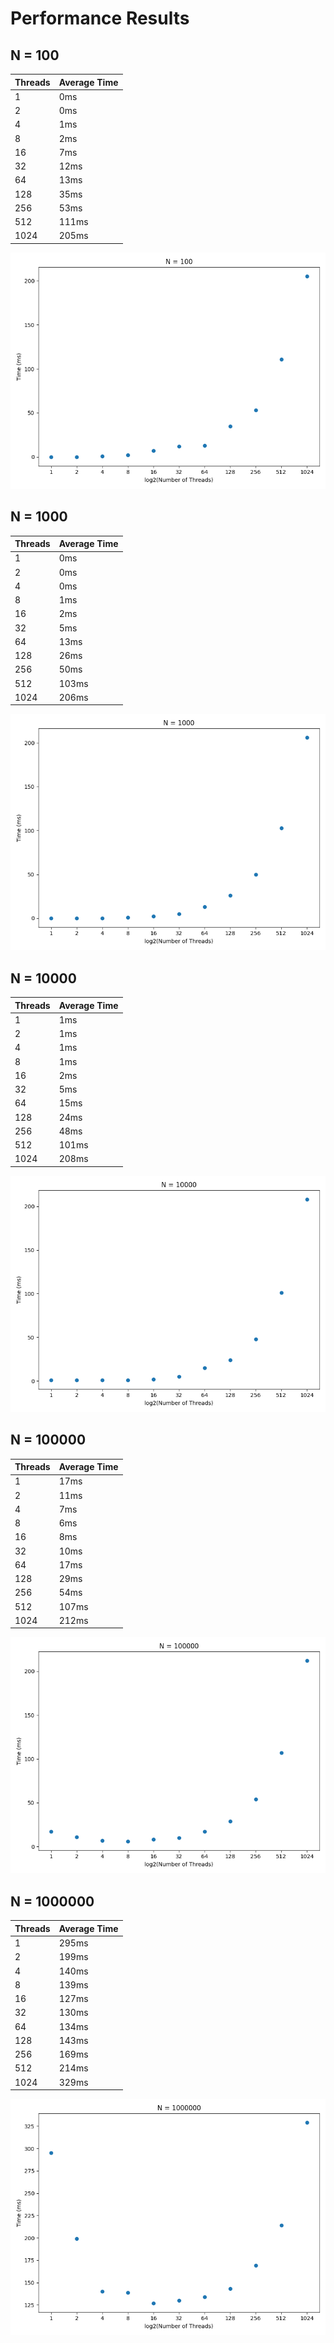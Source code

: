 # Performance Results

## N = 100

| Threads | Average Time |
|---------|--------------|
| 1       | 0ms          |
| 2       | 0ms          |
| 4       | 1ms          |
| 8       | 2ms          |
| 16      | 7ms          |
| 32      | 12ms         |
| 64      | 13ms         |
| 128     | 35ms         |
| 256     | 53ms         |
| 512     | 111ms        |
| 1024    | 205ms        |
![Performance Graph](images/N_100.png)
## N = 1000

| Threads | Average Time |
|---------|--------------|
| 1       | 0ms          |
| 2       | 0ms          |
| 4       | 0ms          |
| 8       | 1ms          |
| 16      | 2ms          |
| 32      | 5ms          |
| 64      | 13ms         |
| 128     | 26ms         |
| 256     | 50ms         |
| 512     | 103ms        |
| 1024    | 206ms        |
![Performance Graph](images/N_1000.png)
## N = 10000

| Threads | Average Time |
|---------|--------------|
| 1       | 1ms          |
| 2       | 1ms          |
| 4       | 1ms          |
| 8       | 1ms          |
| 16      | 2ms          |
| 32      | 5ms          |
| 64      | 15ms         |
| 128     | 24ms         |
| 256     | 48ms         |
| 512     | 101ms        |
| 1024    | 208ms        |
![Performance Graph](images/N_10000.png)
## N = 100000

| Threads | Average Time |
|---------|--------------|
| 1       | 17ms         |
| 2       | 11ms         |
| 4       | 7ms          |
| 8       | 6ms          |
| 16      | 8ms          |
| 32      | 10ms         |
| 64      | 17ms         |
| 128     | 29ms         |
| 256     | 54ms         |
| 512     | 107ms        |
| 1024    | 212ms        |
![Performance Graph](images/N_100000.png)
## N = 1000000

| Threads | Average Time |
|---------|--------------|
| 1       | 295ms        |
| 2       | 199ms        |
| 4       | 140ms        |
| 8       | 139ms        |
| 16      | 127ms        |
| 32      | 130ms        |
| 64      | 134ms        |
| 128     | 143ms        |
| 256     | 169ms        |
| 512     | 214ms        |
| 1024    | 329ms        |
![Performance Graph](images/N_1000000.png)